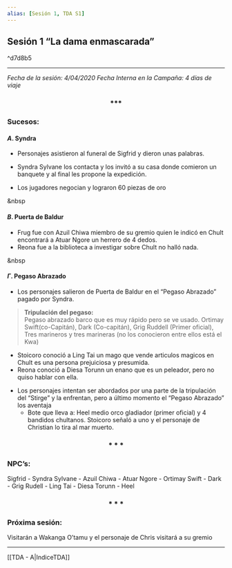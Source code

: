 ```yaml
---
alias: [Sesión 1, TDA S1]
---
```


## Sesión 1 “La dama enmascarada” 

^d7d8b5

---

_Fecha de la sesión: 4/04/2020
Fecha Interna en la Campaña: 4 días de viaje_

<div align='center'>
   <h3> *** </h3>
</div>


### Sucesos:

#### $A$. Syndra
- Personajes asistieron al funeral de Sigfrid y dieron unas palabras.

- Syndra Sylvane los contacta y los invitó a su casa donde comieron un banquete y al final les propone la expedición.

- Los jugadores negocian y lograron 60 piezas de oro

&nbsp

#### $B$. Puerta de Baldur
- Frug fue con Azuil Chiwa miembro de su gremio quien le indicó en Chult encontrará a Atuar Ngore un herrero de 4 dedos.
- Reona fue a la biblioteca a investigar sobre Chult no halló nada.

&nbsp

#### $\Gamma$. Pegaso Abrazado

- Los personajes salieron de Puerta de Baldur en el “Pegaso Abrazado” pagado por Syndra.

> **Tripulación del pegaso:** 	
Pegaso abrazado barco que es muy rápido pero se ve usado.
Ortimay Swift(co-Capitán),
Dark (Co-capitán), 
Grig Ruddell (Primer oficial), 
Tres marineros y tres marineras (no los conocieron entre ellos está el Kwa)

+ Stoicoro conoció a Ling Tai un mago que vende articulos magicos en Chult es una persona prejuiciosa y presumida.
+ Reona conoció a Diesa Torunn un enano que es un peleador, pero no quiso hablar con ella. 
- Los personajes intentan ser abordados por una parte de la tripulación del “Stirge” y la enfrentan, pero a último momento el “Pegaso Abrazado” los aventaja
	-   Bote que lleva a: Heel medio orco gladiador (primer oficial) y 4 bandidos chultanos. Stoicoro señaló a uno y el personaje de Christian lo tira al mar muerto.

<div align='center'>
	<h3> * * * </h3>
</div>

### NPC’s: 
Sigfrid - Syndra Sylvane - Azuil Chiwa - Atuar Ngore - Ortimay Swift - Dark - Grig Rudell - Ling Tai - Diesa Torunn - Heel

<div align='center'>
	<h3> * * * </h3>
</div>

  
### Próxima sesión: 
Visitarán a Wakanga O’tamu y el personaje de Chris visitará a su gremio

---
[[TDA - A|IndiceTDA]] 
